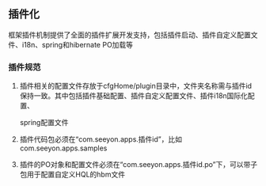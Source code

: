 

## 插件化

框架插件机制提供了全面的插件扩展开发支持，包括插件启动、插件自定义配置文件、i18n、spring和hibernate PO加载等

### 插件规范

1. 插件相关的配置文件存放于cfgHome/plugin目录中，文件夹名称需与插件id保持一致。其中包括插件基础配置、插件自定义配置文件、插件i18n国际化配置、

   spring配置文件

2. 插件代码包必须在“com.seeyon.apps.插件id”，比如com.seeyon.apps.samples

3. 插件的PO对象和配置文件必须在“com.seeyon.apps.插件id.po”下，可以带子包用于配置自定义HQL的hbm文件



